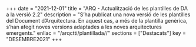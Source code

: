 +++
date = "2021-12-01"
title = "ARQ - Actualització de les plantilles de DA a la versió 2.2"
description = "S’ha publicat una nova versió de les plantilles del Document d’Arquitectura. En aquest cas, a més de la plantilla genèrica, s’han afegit noves versions adaptades a les noves arquitectures emergents."
enllac = "/arqctti/plantillada//"
sections    = ["Destacats"]
key = "DESEMBRE2021"
+++
